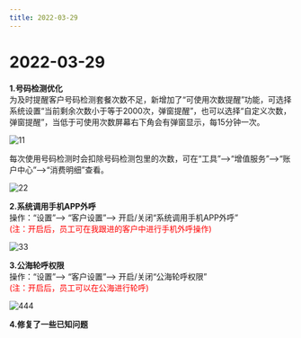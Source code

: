 ```yaml
---
title: 2022-03-29
---
```

# 2022-03-29

<ImageViewer/>

**1.号码检测优化**\
为及时提醒客户号码检测套餐次数不足，新增加了“可使用次数提醒”功能，可选择系统设置“当前剩余次数小于等于2000次，弹窗提醒”，也可以选择“自定义次数，弹窗提醒”，当低于可使用次数屏幕右下角会有弹窗显示，每15分钟一次。

![11](/assets/media/3.29.1.png)

每次使用号码检测时会扣除号码检测包里的次数，可在“工具”-->“增值服务”-->“账户中心”-->“消费明细”查看。

![22](/assets/media/3.29.2.png)

**2.系统调用手机APP外呼**\
操作：“设置”--> “客户设置”--> 开启/关闭“系统调用手机APP外呼”\
<span style="color:red">(注：开启后，员工可在我跟进的客户中进行手机外呼操作)</span>

![33](/assets/media/3.29.3.png)

**3.公海轮呼权限**\
操作：“设置”--> “客户设置”--> 开启/关闭“公海轮呼权限”\
<span style="color:red">(注：开启后，员工可以在公海进行轮呼)</span>

![444](/assets/media/3.29.4.png)

**4.修复了一些已知问题**